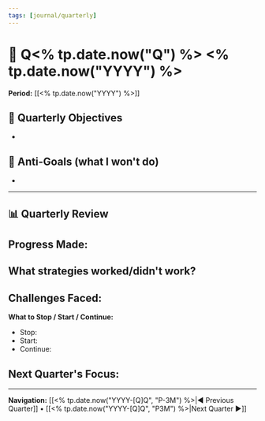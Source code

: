 ```yaml
---
tags: [journal/quarterly]
---
```

# 🟰 Q<% tp.date.now("Q") %> <% tp.date.now("YYYY") %>

**Period:** [[<% tp.date.now("YYYY") %>]]

## 🎯 Quarterly Objectives
-

## 🚫 Anti-Goals (what I won't do)
- 

---
## 📊 Quarterly Review

**Progress Made:**  
-  

**What strategies worked/didn't work?**  
-  

**Challenges Faced:**  
-  

**What to Stop / Start / Continue:**  
- Stop: 
- Start: 
- Continue: 

**Next Quarter's Focus:**  
-  

---

**Navigation:** [[<% tp.date.now("YYYY-[Q]Q", "P-3M") %>|◀︎ Previous Quarter]] • [[<% tp.date.now("YYYY-[Q]Q", "P3M") %>|Next Quarter ▶︎]]